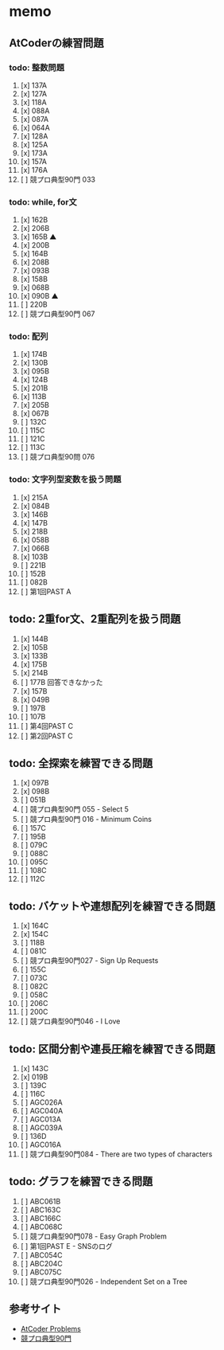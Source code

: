 # memo

## AtCoderの練習問題
### todo: 整数問題
1. [x] 137A
2. [x] 127A
3. [x] 118A
4. [x] 088A
5. [x] 087A
6. [x] 064A
7. [x] 128A
8. [x] 125A
9. [x] 173A
10. [x] 157A
11. [x] 176A
12. [ ] 競プロ典型90門 033

### todo: while, for文
1. [x] 162B
2. [x] 206B
3. [x] 165B ▲
4. [x] 200B
5. [x] 164B
6. [x] 208B
7. [x] 093B
8. [x] 158B
9. [x] 068B
10. [x] 090B ▲
11. [ ] 220B
12. [ ] 競プロ典型90門 067

### todo: 配列
1. [x] 174B
2. [x] 130B
3. [x] 095B
4. [x] 124B
5. [x] 201B
6. [x] 113B
7. [x] 205B
8. [x] 067B
9. [ ] 132C
10. [ ] 115C
11. [ ] 121C
12. [ ] 113C
13. [ ] 競プロ典型90問 076

### todo: 文字列型変数を扱う問題
1. [x] 215A
2. [x] 084B
3. [x] 146B
4. [x] 147B
5. [x] 218B
6. [x] 058B
7. [x] 066B
8. [x] 103B
9. [ ] 221B
10. [ ] 152B
11. [ ] 082B
12. [ ] 第1回PAST A

## todo: 2重for文、2重配列を扱う問題
1. [x] 144B
2. [x] 105B
3. [x] 133B
4. [x] 175B
5. [x] 214B
6. [ ] 177B 回答できなかった
7. [x] 157B
8. [x] 049B
9. [ ] 197B
10. [ ] 107B
11. [ ] 第4回PAST C
12. [ ] 第2回PAST C

## todo: 全探索を練習できる問題
1. [x] 097B
2. [x] 098B
3. [ ] 051B
4. [ ] 競プロ典型90門 055 - Select 5
5. [ ] 競プロ典型90門 016 - Minimum Coins
6. [ ] 157C
7. [ ] 195B
8. [ ] 079C
9. [ ] 088C
10. [ ] 095C
11. [ ] 108C
12. [ ] 112C

## todo: バケットや連想配列を練習できる問題
1. [x] 164C
2. [x] 154C
3. [ ] 118B
4. [ ] 081C
5. [ ] 競プロ典型90門027 - Sign Up Requests
6. [ ] 155C
7. [ ] 073C
8. [ ] 082C
9. [ ] 058C
10. [ ] 206C
11. [ ] 200C
12. [ ] 競プロ典型90門046 - I Love

## todo: 区間分割や連長圧縮を練習できる問題
1. [x] 143C
2. [x] 019B
3. [ ] 139C
4. [ ] 116C
5. [ ] AGC026A
6. [ ] AGC040A
7. [ ] AGC013A
8. [ ] AGC039A
9. [ ] 136D
10. [ ] AGC016A
11. [ ] 競プロ典型90門084 - There are two types of characters

## todo: グラフを練習できる問題
1. [ ] ABC061B
2. [ ] ABC163C
3. [ ] ABC166C
4. [ ] ABC068C
5. [ ] 競プロ典型90門078 - Easy Graph Problem
6. [ ] 第1回PAST E - SNSのログ
7. [ ] ABC054C
8. [ ] ABC204C
9. [ ] ABC075C
10. [ ] 競プロ典型90門026 - Independent Set on a Tree

## 参考サイト
- [AtCoder Problems](https://kenkoooo.com/atcoder/)
- [競プロ典型90門](https://atcoder.jp/contests/typical90)

